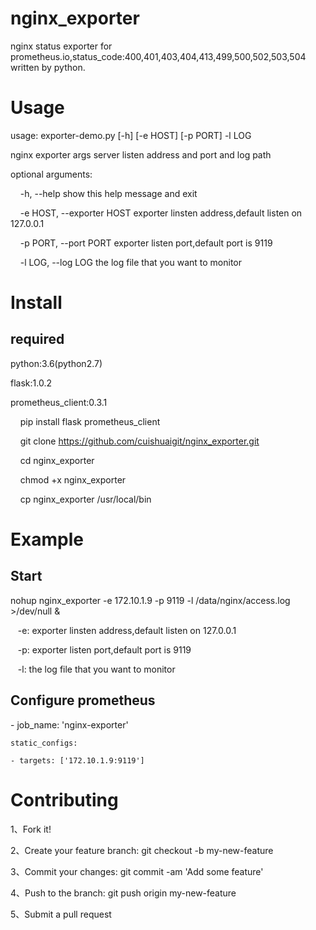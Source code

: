 # nginx_exporter

nginx status exporter for prometheus.io,status_code:400,401,403,404,413,499,500,502,503,504 written by python.


# Usage
usage: exporter-demo.py [-h] [-e HOST] [-p PORT] -l LOG

nginx exporter args server listen address and port and log path

optional arguments:

 &nbsp;&nbsp;&nbsp; -h, --help            show this help message and exit
  
 &nbsp;&nbsp;&nbsp; -e HOST, --exporter HOST   exporter linsten address,default listen on 127.0.0.1
  
 &nbsp;&nbsp;&nbsp; -p PORT, --port PORT  exporter listen port,default port is 9119
  
 &nbsp;&nbsp;&nbsp; -l LOG, --log LOG     the log file that you want to monitor


# Install

## required

python:3.6(python2.7)<br>

flask:1.0.2<br>

prometheus_client:0.3.1

 &nbsp;&nbsp;&nbsp;  pip install flask prometheus_client
   
 &nbsp;&nbsp;&nbsp;  git clone https://github.com/cuishuaigit/nginx_exporter.git
   
 &nbsp;&nbsp;&nbsp;  cd nginx_exporter
   
 &nbsp;&nbsp;&nbsp;  chmod +x nginx_exporter
   
 &nbsp;&nbsp;&nbsp;  cp nginx_exporter /usr/local/bin
   
# Example
## Start
nohup nginx_exporter -e 172.10.1.9 -p 9119 -l /data/nginx/access.log >/dev/null &

&nbsp;&nbsp;&nbsp;-e: exporter linsten address,default listen on 127.0.0.1

&nbsp;&nbsp;&nbsp;-p: exporter listen port,default port is 9119

&nbsp;&nbsp;&nbsp;-l: the log file that you want to monitor

## Configure prometheus
\- job_name: 'nginx-exporter'

    static_configs:
    
    - targets: ['172.10.1.9:9119']

# Contributing
1、Fork it!

2、Create your feature branch: git checkout -b my-new-feature

3、Commit your changes: git commit -am 'Add some feature'

4、Push to the branch: git push origin my-new-feature

5、Submit a pull request
